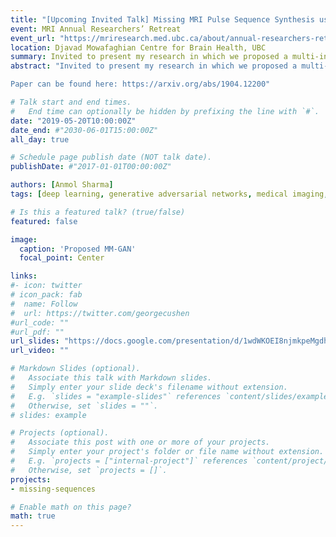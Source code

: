 ```yaml
---
title: "[Upcoming Invited Talk] Missing MRI Pulse Sequence Synthesis using Multi-Modal Generative Adversarial Network"
event: MRI Annual Researchers’ Retreat
event_url: "https://mriresearch.med.ubc.ca/about/annual-researchers-retreat/"
location: Djavad Mowafaghian Centre for Brain Health, UBC
summary: Invited to present my research in which we proposed a multi-input, multi-output generative adversarial network (GAN) called MM-GAN as a poster presentation.
abstract: "Invited to present my research in which we proposed a multi-input, multi-output generative adversarial network (GAN) called MM-GAN for the synthesis of missing MR pulse sequences. The proposed network is designed as a multi-input, multi-output network which combines information from all the available pulse sequences, implicitly infers which sequences are missing, and synthesizes the missing ones in a single forward pass. We demonstrate and validate our method on two brain MRI datasets each with four sequences, and show the applicability of the proposed method in simultaneously synthesizing all missing sequences in any possible scenario where either one, two, or three of the four sequences may be missing. We compare our approach with competing unimodal and multi-modal methods, and show that we outperform both quantitatively and qualitatively.

Paper can be found here: https://arxiv.org/abs/1904.12200"

# Talk start and end times.
#   End time can optionally be hidden by prefixing the line with `#`.
date: "2019-05-20T10:00:00Z"
date_end: #"2030-06-01T15:00:00Z"
all_day: true

# Schedule page publish date (NOT talk date).
publishDate: #"2017-01-01T00:00:00Z"

authors: [Anmol Sharma]
tags: [deep learning, generative adversarial networks, medical imaging, mri]

# Is this a featured talk? (true/false)
featured: false

image:
  caption: 'Proposed MM-GAN'
  focal_point: Center

links:
#- icon: twitter
# icon_pack: fab
#  name: Follow
#  url: https://twitter.com/georgecushen
#url_code: ""
#url_pdf: ""
url_slides: "https://docs.google.com/presentation/d/1wdWKOEI8njmkpeMgdhgkTD4hr8StOH1yP3DHgTk-SaI/edit?usp=sharing"
url_video: ""

# Markdown Slides (optional).
#   Associate this talk with Markdown slides.
#   Simply enter your slide deck's filename without extension.
#   E.g. `slides = "example-slides"` references `content/slides/example-slides.md`.
#   Otherwise, set `slides = ""`.
# slides: example

# Projects (optional).
#   Associate this post with one or more of your projects.
#   Simply enter your project's folder or file name without extension.
#   E.g. `projects = ["internal-project"]` references `content/project/deep-learning/index.md`.
#   Otherwise, set `projects = []`.
projects:
- missing-sequences

# Enable math on this page?
math: true
---
```


<!-- {{% alert note %}}
Click on the **Slides** button above to view the built-in slides feature.
{{% /alert %}}

Slides can be added in a few ways:

- **Create** slides using Academic's [*Slides*](https://sourcethemes.com/academic/docs/managing-content/#create-slides) feature and link using `slides` parameter in the front matter of the talk file
- **Upload** an existing slide deck to `static/` and link using `url_slides` parameter in the front matter of the talk file
- **Embed** your slides (e.g. Google Slides) or presentation video on this page using [shortcodes](https://sourcethemes.com/academic/docs/writing-markdown-latex/).

Further talk details can easily be added to this page using *Markdown* and $\rm \LaTeX$ math code. -->
